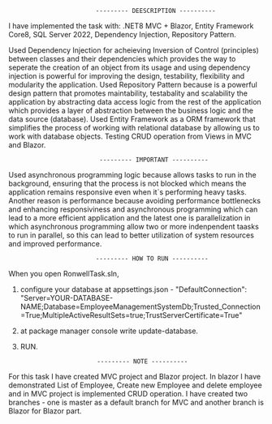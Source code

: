 							--------- DEESCRIPTION ----------


I have implemented the task with: .NET8 MVC + Blazor, Entity Framework Core8, SQL Server 2022, Dependency Injection, Repository Pattern.

Used Dependency Injection for acheieving Inversion of Control (principles) between classes and their dependencies which provides the way to seperate the creation of an object from its usage and using dependency injection is powerful for improving the design, testability, flexibility and modularity the application.
Used Repository Pattern because is a powerful design pattern that promotes maintability, testabality and scalability the application by abstracting
data access logic from the rest of the application which provides a layer of abstraction between the business logic and the data source (database).
Used Entity Framework as a ORM framework that simplifies the process of working with relational database by allowing us to work with database objects.
Testing CRUD operation from Views in MVC and Blazor.

	
							 --------- IMPORTANT ----------

Used asynchronous programming logic because allows tasks to run in the background, ensuring that the process is not blocked which means the application remains responsive even when it`s performing heavy tasks. Another reason is performance because avoiding performance bottlenecks and enhancing responsiviness and asynchronous programming which can lead to a more efficient application and the latest one is parallelization 
in which asynchronous programming allow two or more indenpendent taasks to run in parallel, so this can lead to better utilization of system resources and improved performance.


		
							--------- HOW TO RUN ----------
When you open RonwellTask.sln,
1. configure your database at appsettings.json - 
	"DefaultConnection": "Server=YOUR-DATABASE-NAME;Database=EmployeeManagementSystemDb;Trusted_Connection=True;MultipleActiveResultSets=true;TrustServerCertificate=True"
2. at package manager console write update-database.
3. RUN.



							--------- NOTE ----------
For this task I have created MVC project and Blazor project. 
In blazor I have demonstrated List of Employee, Create new Employee and delete employee and in MVC project is implemented CRUD operation. 
I have created two branches - one is master as a default branch for MVC and another branch is Blazor for Blazor part.

